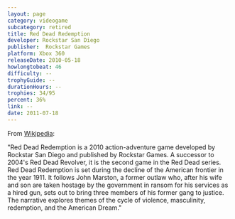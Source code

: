 ```yaml
---
layout: page
category: videogame
subcategory: retired
title: Red Dead Redemption
developer: Rockstar San Diego
publisher: 	Rockstar Games
platform: Xbox 360
releaseDate: 2010-05-18
howlongtobeat: 46
difficulty: --
trophyGuide: --
durationHours: --
trophies: 34/95
percent: 36%
link: --
date: 2011-07-18
---
```



From [Wikipedia](https://en.wikipedia.org/wiki/Red_Dead_Redemption):

"Red Dead Redemption is a 2010 action-adventure game developed by Rockstar San Diego and published by Rockstar Games. A successor to 2004's Red Dead Revolver, it is the second game in the Red Dead series. Red Dead Redemption is set during the decline of the American frontier in the year 1911. It follows John Marston, a former outlaw who, after his wife and son are taken hostage by the government in ransom for his services as a hired gun, sets out to bring three members of his former gang to justice. The narrative explores themes of the cycle of violence, masculinity, redemption, and the American Dream."
